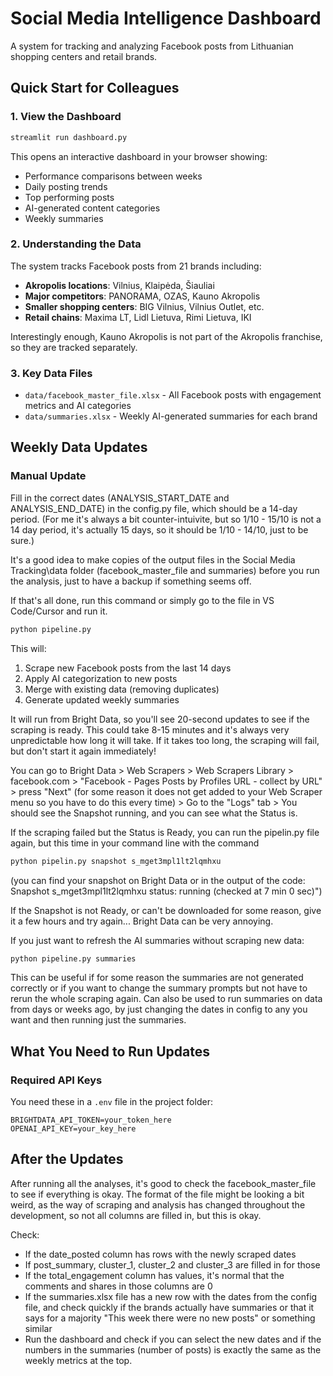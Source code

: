 # Social Media Intelligence Dashboard

A system for tracking and analyzing Facebook posts from Lithuanian shopping centers and retail brands.

## Quick Start for Colleagues

### 1. View the Dashboard
```bash
streamlit run dashboard.py
```
This opens an interactive dashboard in your browser showing:
- Performance comparisons between weeks
- Daily posting trends
- Top performing posts
- AI-generated content categories
- Weekly summaries

### 2. Understanding the Data
The system tracks Facebook posts from 21 brands including:
- **Akropolis locations**: Vilnius, Klaipėda, Šiauliai
- **Major competitors**: PANORAMA, OZAS, Kauno Akropolis
- **Smaller shopping centers**: BIG Vilnius, Vilnius Outlet, etc.
- **Retail chains**: Maxima LT, Lidl Lietuva, Rimi Lietuva, IKI

Interestingly enough, Kauno Akropolis is not part of the Akropolis franchise, so they are tracked separately.

### 3. Key Data Files
- `data/facebook_master_file.xlsx` - All Facebook posts with engagement metrics and AI categories
- `data/summaries.xlsx` - Weekly AI-generated summaries for each brand

## Weekly Data Updates

### Manual Update 
Fill in the correct dates (ANALYSIS_START_DATE and ANALYSIS_END_DATE) in the config.py file, which should be a 14-day period. 
(For me it's always a bit counter-intuivite, but so 1/10 - 15/10 is not a 14 day period, it's actually 15 days, so it should be 1/10 - 14/10, just to be sure.)

It's a good idea to make copies of the output files in the Social Media Tracking\data folder (facebook_master_file and summaries) before you run the analysis, just to have a backup if something seems off.

If that's all done, run this command or simply go to the file in VS Code/Cursor and run it.
```bash
python pipeline.py
```

This will:
1. Scrape new Facebook posts from the last 14 days
2. Apply AI categorization to new posts
3. Merge with existing data (removing duplicates)
4. Generate updated weekly summaries

It will run from Bright Data, so you'll see 20-second updates to see if the scraping is ready. This could take 8-15 minutes and it's always very unpredictable how long it will take. If it takes too long, the scraping will fail, but don't start it again immediately!

You can go to Bright Data > Web Scrapers > Web Scrapers Library > facebook.com > "Facebook - Pages Posts by Profiles URL - collect by URL" > press "Next" (for some reason it does not get added to your Web Scraper menu so you have to do this every time) > Go to the "Logs" tab > You should see the Snapshot running, and you can see what the Status is. 

If the scraping failed but the Status is Ready, you can run the pipelin.py file again, but this time in your command line with the command 
```bash
python pipelin.py snapshot s_mget3mpl1lt2lqmhxu 
```
(you can find your snapshot on Bright Data or in the output of the code: Snapshot s_mget3mpl1lt2lqmhxu status: running (checked at 7 min 0 sec)")

If the Snapshot is not Ready, or can't be downloaded for some reason, give it a few hours and try again... Bright Data can be very annoying.

If you just want to refresh the AI summaries without scraping new data:
```bash
python pipeline.py summaries
```

This can be useful if for some reason the summaries are not generated correctly or if you want to change the summary prompts but not have to rerun the whole scraping again. Can also be used to run summaries on data from days or weeks ago, by just changing the dates in config to any you want and then running just the summaries.

## What You Need to Run Updates

### Required API Keys
You need these in a `.env` file in the project folder:
```
BRIGHTDATA_API_TOKEN=your_token_here
OPENAI_API_KEY=your_key_here
```

## After the Updates

After running all the analyses, it's good to check the facebook_master_file to see if everything is okay. The format of the file might be looking a bit weird, as the way of scraping and analysis has changed throughout the development, so not all columns are filled in, but this is okay.

Check:
- If the date_posted column has rows with the newly scraped dates
- If post_summary, cluster_1, cluster_2 and cluster_3 are filled in for those
- If the total_engagement column has values, it's normal that the comments and shares in those columns are 0
- If the summaries.xlsx file has a new row with the dates from the config file, and check quickly if the brands actually have summaries or that it says for a majority "This week there were no new posts" or something similar
- Run the dashboard and check if you can select the new dates and if the numbers in the summaries (number of posts) is exactly the same as the weekly metrics at the top.